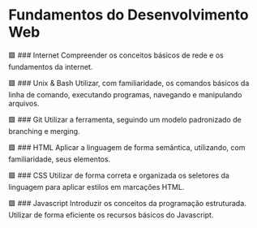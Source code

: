 # Fundamentos do Desenvolvimento Web

:green_square: ### Internet
Compreender os conceitos básicos de rede e os fundamentos da internet.

:green_square: ### Unix & Bash
Utilizar, com familiaridade, os comandos básicos da linha de comando, executando programas, navegando e manipulando arquivos.

:green_square: ### Git
Utilizar a ferramenta, seguindo um modelo padronizado de branching e merging.

:green_square: ### HTML
Aplicar a linguagem de forma semântica, utilizando, com familiaridade, seus elementos.

:green_square: ### CSS
Utilizar de forma correta e organizada os seletores da linguagem para aplicar estilos em marcações HTML.

:green_square: ### Javascript
Introduzir os conceitos da programação estruturada.
Utilizar de forma eficiente os recursos básicos do Javascript.

